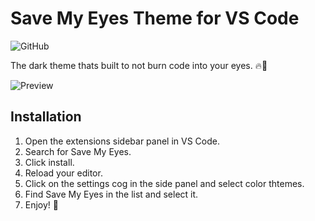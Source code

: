 # Save My Eyes Theme for VS Code

![GitHub](https://img.shields.io/github/license/ZaphodAndo/save-my-eyes)

The dark theme thats built to not burn code into your eyes. 🔥👀

![Preview](https://raw.githubusercontent.com/ZaphodAndo/save-my-eyes/blob/master/images/Preview.png)

## Installation
1. Open the extensions sidebar panel in VS Code.
2. Search for Save My Eyes.
3. Click install.
4. Reload your editor.
5. Click on the settings cog in the side panel and select color thtemes.
6. Find Save My Eyes in the list and select it.
7. Enjoy! 🦀
